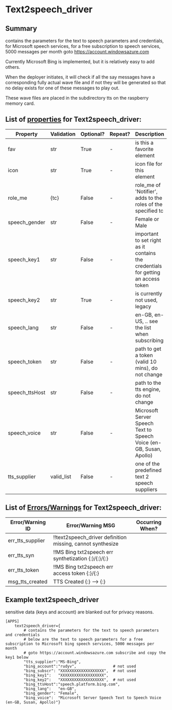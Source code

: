 <!--s_name-->
# Text2speech_driver

<!--e_name-->

<!--s_role-->
<!--e_role-->

## Summary

<!--s_descr-->
contains the parameters for the text to speech parameters and credentials, for Microsoft speech services, for a free subscription to speech services, 5000 messages per month goto https://account.windowsazure.com

<!--e_descr-->

Currently Microsoft Bing is implemented, but it is relatively easy to add others.

When the deployer initiates, it will check if all the say messages have a corresponding fully actual wave file and if not they will be generated so that no delay exists for one of these messages to play out.

These wave files are placed in the subdirectory tts on the raspberry memory card.

<!--s_tbl-->
## List of [properties](Properties.md) for __Text2speech_driver__:

  | Property | Validation | Optional? | Repeat? | Description |
  | --- | --- | --- | --- | --- |
  | fav | str | True | - | is this a favorite element | 
  | icon | str | True | - | icon file for this element | 
  | role_me | {tc} | False | - | role_me of 'Notifier', adds <notifier> to the roles of the specified tc | 
  | speech_gender | str | False | - | Female or Male | 
  | speech_key1 | str | False | - | important to set right as it contains the credentials for getting an access token | 
  | speech_key2 | str | True | - | is currently not used, legacy | 
  | speech_lang | str | False | - | en-GB, en-US, ..  see the list when subscribing | 
  | speech_token | str | False | - | path to get a token (valid 10 mins), do not change | 
  | speech_ttsHost | str | False | - | path to the tts engine, do not change | 
  | speech_voice | str | False | - | Microsoft Server Speech Text to Speech Voice (en-GB, Susan, Apollo) | 
  | tts_supplier | valid_list | False | - | one of the predefined text 2 speech suppliers | 

## List of [Errors/Warnings](Error_Warn.md) for  __Text2speech_driver__:

  | Error/Warning ID | Error/Warning MSG | Occurring When? |
  | --- | --- | --- | 
  | err_tts_supplier | !!text2speech_driver definition missing, cannot synthesize |  
  | err_tts_syn | !!MS Bing txt2speech err synthetization {:}/{:}/{:} |  
  | err_tts_token | !!MS Bing txt2speech err access token {:}/{:} |  
  | msg_tts_created | TTS Created {:} --> {:} |  
<!--e_tbl-->

## Example text2speech_driver

sensitive data (keys and account) are blanked out for privacy reasons.

```
[APPS]
    text2speech_driver={            
		# contains the parameters for the text to speech parameters and credentials
        # below are the text to speech parameters for a free subscription to Microsoft bing speech services, 5000 messages per month
        # goto https://account.windowsazure.com subscribe and copy the key1 below 
        "tts_supplier":"MS-Bing",
        "bing_account":"rudyv",                # not used
        "bing_subscr": "XXXXXXXXXXXXXXXXXXX",  # not used
        "bing_key1":   "XXXXXXXXXXXXXXXXXXX",
        "bing_key2":   "XXXXXXXXXXXXXXXXXXX",  # not used
        "bing_ttsHost":"speech.platform.bing.com",
        "bing_lang":   "en-GB",
        "bing_gender": "Female",
        "bing_voice":  "Microsoft Server Speech Text to Speech Voice (en-GB, Susan, Apollo)"}
```